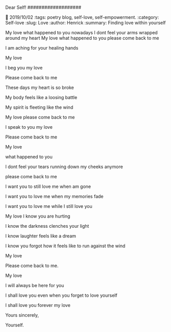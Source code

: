 Dear Self!
###################

:date: 2019/10/02
:tags: poetry blog, self-love, self-empowerment.
:category: Self-love
:slug: Love
:author: Henrick
:summary: Finding love within yourself

My love
what happened to you 
nowadays I dont feel your arms wrapped around my heart
My love 
what happened to you 
please come back to me

I am aching for your healing hands



My love

I beg you my love

Please come back to me

These days my heart is so broke

My body feels like a loosing battle

My spirit is fleeting like the wind

My love please come back to me

I speak to you my love

Please come back to me



My love

what happened to you

I dont feel your tears running down my cheeks anymore

please come back to me

I want you to still love me when am gone

I want you to love me when my memories fade

I want you to love me while I still love you



My love I know you are hurting

I know the darkness clenches your light

I know laughter feels like a dream

I know you forgot how it feels like to run against the wind

My love 

Please come back to me.



My love 

I will always be here for you

I shall love you even when you forget to love yourself

I shall love you forever my love

Yours sincerely,

Yourself.
